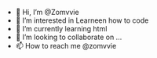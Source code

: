 - 👋 Hi, I’m @Zomvvie
- 👀 I’m interested in Learneen how to code
- 🌱 I’m currently learning html
- 💞️ I’m looking to collaborate on ...
- 📫 How to reach me @zomvvie

<!---
Zomvvie/Zomvvie is a ✨ special ✨ repository because its `README.md` (this file) appears on your GitHub profile.
You can click the Preview link to take a look at your changes.
--->
